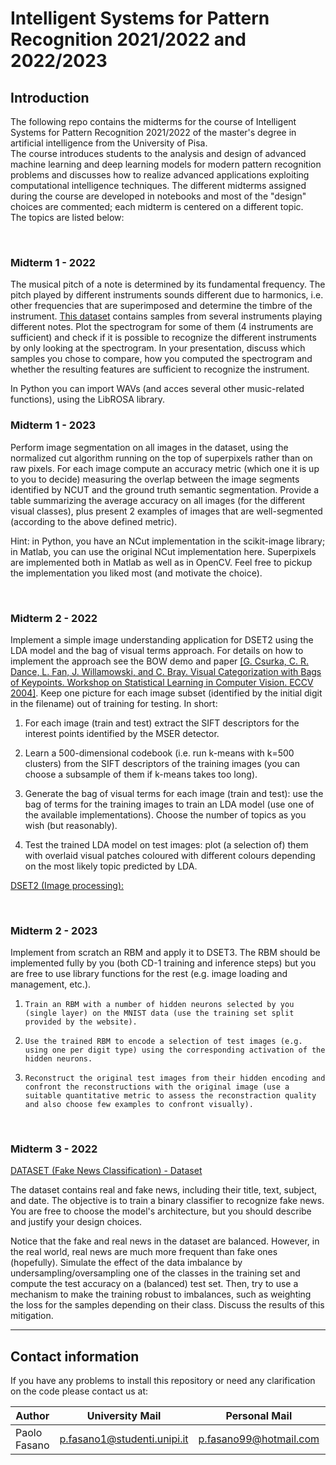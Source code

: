 # Intelligent Systems for Pattern Recognition 2021/2022 and 2022/2023

## Introduction
The following repo contains the midterms for the course of Intelligent Systems for Pattern Recognition 2021/2022 of the master's degree in artificial intelligence from the University of Pisa.  
The course introduces students to the analysis and design of advanced machine learning and deep learning models for modern pattern recognition problems and discusses how to realize advanced applications exploiting computational intelligence techniques.
The different midterms assigned during the course are developed in notebooks and most of the "design" choices are commented; each midterm is centered on a different topic.   
The topics are listed below:

<br>

### Midterm 1 - 2022
The musical pitch of a note is determined by its fundamental frequency. The pitch played by different instruments sounds different due to harmonics, i.e. other frequencies that are superimposed and determine the timbre of the instrument. <a href="https://philharmonia.co.uk/resources/sound-samples/"> This dataset</a> contains samples from several instruments playing different notes. Plot the spectrogram for some of them (4 instruments are sufficient) and check if it is possible to recognize the different instruments by only looking at the spectrogram. In your presentation, discuss which samples you chose to compare, how you computed the spectrogram and whether the resulting features are sufficient to recognize the instrument.  

In Python you can import WAVs (and acces several other music-related functions), using the LibROSA library.
<br>

### Midterm 1 - 2023
Perform image segmentation on all images in the dataset, using the normalized cut algorithm running on the top of superpixels rather than on raw pixels. For each image compute an accuracy metric (which one it is up to you to decide) measuring the overlap between the image segments identified by NCUT and the ground truth semantic segmentation. Provide a table summarizing the average accuracy on all images (for the different visual classes), plus present 2 examples of images that are well-segmented (according to the above defined metric).

Hint: in Python, you have an NCut implementation in the scikit-image library; in Matlab, you can use the original NCut implementation here. Superpixels are implemented both in Matlab as well as in OpenCV. Feel free to pickup the implementation you liked most (and motivate the choice).


<br>

### Midterm 2 - 2022
Implement a simple image understanding application for DSET2 using the LDA model and the bag of visual terms approach. For details on how to implement the approach see the BOW demo and paper <a href="https://www.cs.cmu.edu/~efros/courses/LBMV07/Papers/csurka-eccv-04.pdf">[G. Csurka, C. R. Dance, L. Fan, J. Willamowski, and C. Bray. Visual Categorization with Bags of Keypoints. Workshop on Statistical Learning in Computer Vision. ECCV 2004]</a>.  Keep one picture for each image subset (identified by the initial digit in the filename) out of training for testing. In short:

1. For each image (train and test) extract the SIFT descriptors for the interest points identified by the MSER detector.

2. Learn a 500-dimensional codebook (i.e. run k-means with k=500 clusters) from  the SIFT descriptors of the training images (you can choose a subsample of them if k-means takes too long).

3. Generate the bag of visual terms for each image (train and test): use the bag of terms for the training images to train an LDA model (use one of the available implementations). Choose the number of topics as you wish (but reasonably).

4. Test the trained LDA model on test images: plot (a selection of) them with overlaid visual patches coloured with different colours depending on the most likely topic predicted by LDA.

<a href="http://download.microsoft.com/download/A/1/1/A116CD80-5B79-407E-B5CE-3D5C6ED8B0D5/msrc_objcategimagedatabase_v1.zip"> DSET2 (Image processing):</a>

<br>

### Midterm 2 - 2023

Implement from scratch an RBM and apply it to DSET3. The RBM should be implemented fully by you (both CD-1 training and inference steps) but you are free to use library functions for the rest (e.g. image loading and management, etc.).

1.     Train an RBM with a number of hidden neurons selected by you (single layer) on the MNIST data (use the training set split provided by the website).

2.     Use the trained RBM to encode a selection of test images (e.g. using one per digit type) using the corresponding activation of the hidden neurons.

3.     Reconstruct the original test images from their hidden encoding and confront the reconstructions with the original image (use a suitable quantitative metric to assess the reconstraction quality and also choose few examples to confront visually).

<br>

### Midterm 3 - 2022
<a href="https://www.kaggle.com/datasets/clmentbisaillon/fake-and-real-news-dataset">DATASET (Fake News Classification) - Dataset</a>

The dataset contains real and fake news, including their title, text, subject, and date. The objective is to train a binary classifier to recognize fake news. You are free to choose the model's architecture, but you should describe and justify your design choices.

Notice that the fake and real news in the dataset are balanced. However, in the real world, real news are much more frequent than fake ones (hopefully). Simulate the effect of the data imbalance by undersampling/oversampling one of the classes in the training set and compute the test accuracy on a (balanced) test set. Then, try to use a mechanism to make the training robust to imbalances, such as weighting the loss for the samples depending on their class. Discuss the results of this mitigation.

---

## Contact information

If you have any problems to install this repository or need any clarification on the code please contact us at: 

|Author             |University Mail                    | Personal Mail             | Github                                                   |
|-------------------|-----------------------------------|---------------------------|----------------------------------------------------------|
| Paolo Fasano      | p.fasano1@studenti.unipi.it       | p.fasano99@hotmail.com    | <a href="https://github.com/PFasano99/">Paolo Fasano</a> |


